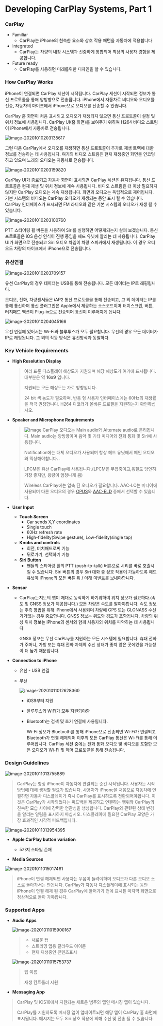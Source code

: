 # Developing CarPlay Systems, Part 1

### CarPlay

- Familiar 
  - CarPlay는 iPhone의 친숙한 요소와 상호 작용 패턴을 자동차에 적용합니다
- Integrated
  - CarPlay는 차량의 내장 시스템과 신중하게 통합되어 최상의 사용자 경험을 제공합니다.
- Future ready
  - CarPlay를 사용하면 미래를위한 디자인을 할 수 있습니다.



### How CarPlay Works

iPhone이 연결되면 CarPlay 세션이 시작됩니다.
CarPlay 세션이 시작되면 정보가 통신 프로토콜을 통해 양방향으로 전송됩니다.
iPhone에서 자동차로 비디오와 오디오를 전송, 자동차의 마이크에서 iPhone으로 오디오를 전송할 수 있습니다.

CarPlay 홈 화면이 처음 표시되고 오디오가 재생되지 않으면 통신 프로토콜이 설정 및 위치 정보에 사용됩니다.
CarPlay UI(홈 화면)를 보여주기 위하여 H264 비디오 스트림이 iPhone에서 자동차로 전송됩니다.

![image-20201010203135617](./images/carplay_connection.png)

그런 다음 CarPlay에서 오디오를 재생하면 통신 프로토콜이 추가로 재생 트랙에 대한 정보를 전송하는 데 사용됩니다. 여기의 비디오 스트림은 현재 재생중인 화면을 인코딩하고 있으며 노래의 오디오는 자동차로 전송됩니다.

![image-20201010203159820](./images/carplay_disconnect.png)

CarPlay UI가 종료되고 자동차 화면이 표시되면 CarPlay 세션은 유지됩니다.
통신 프로토콜은 현재 재생 및 위치 정보에 계속 사용됩니다.
비디오 스트림은 더 이상 필요하지 않지만 CarPlay 오디오는 계속 재생됩니다.
화면과 오디오는 독립적으로 제어됩니다. 기본 시스템의 비디오는 CarPlay 오디오가 재생되는 동안 표시 될 수 있습니다. CarPlay 인터페이스가 표시되면 FM 라디오와 같은 기본 시스템의 오디오가 재생 될 수 있습니다.

![image-20201010203100760](./images/carplay_connect_siri.png)

PTT 스티어링 휠 버튼을 사용하여 Siri를 실행하면 어떻게되는지 살펴 보겠습니다.
통신 프로토콜은 iOS 음성 인식이 진행 중임을 헤드 유닛에 알리는 데 사용됩니다.
CarPlay UI가 화면으로 전송되고 Siri 오디오 차임이 차량 스피커에서 재생됩니다. 이 경우 오디오도 차량의 마이크에서 iPhone으로 전송됩니다.

### 유선연결

![image-20201010203709157](./images/struct_wire_connect.png)

유선 CarPlay의 경우 데이터는 USB를 통해 전송됩니다.
모든 데이터는 IP로 래핑됩니다.

오디오, 전화, 차량센서들은 iAP2 통신 프로토콜을 통해 전송되고,  그 외 데이터는 IP를 통해 통신하며 통신 플러그인은 Apple에서 제공하는 소스코드이며 터치스크린, 버튼, 터치패드 액션이 Plug-in으로 전송되어 통신이 이루어지게 됩니다.

![image-20201010204045166](./images/struct_wireless_connect.png)

무선 연결에 있어서는 Wi-Fi와 블루투스가 모두 필요합니다.
무선의 경우 모든 데이터가 IP로 래핑됩니다. 그 외의 작동 방식은 유선방식과 동일하다.

### Key Vehicle Requirements

- **High Resolution Display**

  > 여러 표준 디스플레이 해상도가 지원되며 해당 해상도가 여기에 표시됩니다. 대부분은 약 **16x9** 입니다.
  >
  > 지원되는 모든 해상도는 가로 방향입니다.
  >
  >  24 bit 색 농도가 필요하며, 반응 형 사용자 인터페이스에는 60Hz의 재생률을 적극 권장합니다.
  >  H264 디코더가 올바른 프로필을 지원하는지 확인하십시오. 

- **Speaker and Microphone Requirements**

  > ![image](./images/intro_audio_two.png)
  > CarPlay 오디오는 Main audio와 Alternate audio로 분리됩니다.
  > Main audio는 양방향이며 음악 및 기타 미디어와 전화 통화 및 Siri에 사용됩니다.
  >
  > Notification에는 대체 오디오가 사용되며 항상 헤드 유닛에서 메인 오디오와 믹싱해야합니다. .
  >
  > LPCM은 유선 CarPlay에 사용됩니다.(LPCM은 무압축이고,음질도 당연히 가장 좋지만, 용량이 엄청나게 큼)
  >
  > Wireless CarPlay에는 압축 된 오디오가 필요합니다.
  >  AAC-LC는 미디어에 사용되며 다른 오디오의 경우 [OPUS](https://namu.wiki/w/Opus(오디오%20코덱))와 [AAC-ELD](https://www.iis.fraunhofer.de/ko/ff/amm/communication/aaceld.html) 중에서 선택할 수 있습니다.

- **User Input**

  - **Touch Screen**
    - Car sends X,Y coordinates
    - Single touch
    - 60Hz refresh rate
    - High-fidelity(Swipe gesture), Low-fidelity(single tap)
  - **Knobs and controls**
    - 회전, 터치패드로써 기능
    - 뒤로가기, 선택하기 기능
  - **Siri Button**
    - 핸들의 스티어링 휠의 PTT (push-to-talk) 버튼으로 시리를 바로 호출시킬 수 있습니다.
       Siri 버튼의 경우 Siri 대화 중 상호 작용이 가능하도록 헤드 유닛이 iPhone의 모든 버튼 위 / 아래 이벤트를 보내야합니다.

- **Sensor**

  - CarPlay는지도의 앱이 제대로 동작하게 하기위하여 위치 정보가 필요하다.(속도 및 GNSS 정보가 제공됩니다.)
    모든 차량은 속도를 알아야합니다. 속도 정보는 추측 항법을 위해 iPhone에서 사용되며 차량에 GPS 또는 GLONASS 수신기가없는 경우 중요합니다. 
    GNSS 정보는 위도와 경도가 포함됩니다.
    차량의 위성 위치 정보는 iPhone의 센서와 함께 사용자의 위치를 파악하는 데 사용됩니다

    GNSS 정보는 무선 CarPlay를 지원하는 모든 시스템에 필요합니다. 휴대 전화가 주머니, 가방 또는 휴대 전화 자체의 수신 상태가 좋지 않은 곳에있을 가능성이 더 높기 때문입니다.

- **Connection to iPhone**

  - 유선 - USB 연결

  - 무선 

    ![image-20201011012628360](./images/flow_wireless_connect.png)

    - iOS9부터 지원

    - 블루투스와 WiFi가 모두 지원되야함

    - Bluetooth는 검색 및 초기 연결에 사용됩니다.

      Wi-Fi 정보가 Bluetooth를 통해 iPhone으로 전송되면 Wi-Fi가 연결되고 Bluetooth가 연결 해제되며 이후의 모든 CarPlay 통신은 Wi-Fi를 통해 이루어집니다. CarPlay 세션 중에는 전화 통화 오디오 및 비디오를 포함한 모든 오디오가 Wi-Fi 및 제어 프로토콜을 통해 전송됩니다.


### Design Guidelines

![image-20201011013755889](./images/connect_first.png)

> CarPlay는 항상 iPhone이 자동차에 연결되는 순간 시작됩니다. 사용자는 시작 방법에 대해 생각할 필요가 없습니다.
> 사용자가 iPhone을 처음으로 자동차에 연결하면 자동차 디스플레이가 즉시 CarPlay를 표시하도록 전환되어야합니다.
> 이것은 CarPlay가 시작되었다는 피드백을 제공하고 연결하는 행위와 CarPlay의 친숙한 모습 사이에 강력한 연관성을 생성합니다.
> CarPlay와 관련된 상태 변경을 알리는 알림을 표시하지 마십시오. 디스플레이에 필요한 CarPlay 모양은 가장 효과적인 시각적 피드백입니다.

![image-20201011013954395](./images/connect_again.png)



- **Apple CarPlay button variation**
  - 5가지 스타일 존재

- **Media Sources**

![image-20201011015017461](./images/media_sources.png)

> iPhone이 연결 해제되면 사용자는 무음이 들려야하며 오디오가 다른 오디오 소스로 돌아가서는 안됩니다.
> CarPlay가 자동차 디스플레이에 표시되는 동안 iPhone이 연결 해제 된 경우 CarPlay에 들어가기 전에 표시된 마지막 화면으로 정상적으로 돌아 가야합니다.

### Supported Apps

- **Audio Apps**

  ![image-20201011015900167](./images/audio_screenshot.png)

  > - 새로운 탭
  > - 스트리밍 앱용 클라우드 아이콘
  > - 현재 재생중인 콘텐츠표시

  

  ![image-20201011015753737](./images/audio_playing_screenshot.png)

  > 앱 이름
  >
  > 재생 컨트롤러 지원

- **Messaging App**

> CarPlay 및 iOS10에서 지원되는 새로운 범주의 앱인 메시징 앱이 있습니다.
>
> CarPlay를 지원하도록 메시징 앱이 업데이트되면 해당 앱이 CarPlay 홈 화면에 표시됩니다.
> 메시지는 모두 Siri 상호 작용에 의해 수신 및 전송 될 수 있습니다.